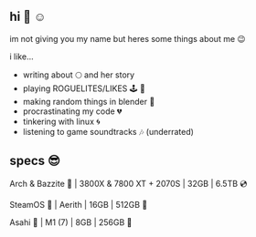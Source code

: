 ## hi 👋 ☺️
im not giving you my name but heres some things about me 😉
<p>i like...</p>

- writing about 🌕 and her story
- playing ROGUELITES/LIKES 🕹️ 👾
- making random things in blender 🌲
- procrastinating my code 💔
- tinkering with linux 🌀
- listening to game soundtracks 🎶 (underrated)

## specs 😎
<p>Arch & Bazzite  🍊 | 3800X & 7800 XT + 2070S | 32GB | 6.5TB  💿</p>
<p>SteamOS  💜 | Aerith | 16GB | 512GB  💾</p>
<p>Asahi  💯 | M1 (7) | 8GB | 256GB  💽</p>

<!--
**thatejguy/thatejguy** is a ✨ _special_ ✨ repository because its `README.md` (this file) appears on your GitHub profile.

Here are some ideas to get you started:

- 🔭 I’m currently working on ...
- 🌱 I’m currently learning ...
- 👯 I’m looking to collaborate on ...
- 🤔 I’m looking for help with ...
- 💬 Ask me about ...
- 📫 How to reach me: ...
- 😄 Pronouns: ...
- ⚡ Fun fact: ...
-->
